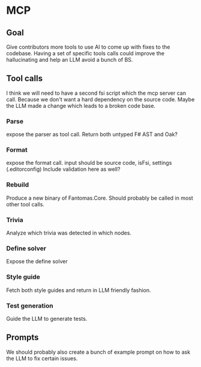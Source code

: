 
# MCP

## Goal

Give contributors more tools to use AI to come up with fixes to the codebase.
Having a set of specific tools calls could improve the hallucinating and help an LLM avoid a bunch of BS.

## Tool calls

I think we will need to have a second fsi script which the mcp server can call.
Because we don't want a hard dependency on the source code.
Maybe the LLM made a change which leads to a broken code base.

### Parse

expose the parser as tool call.
Return both untyped F# AST and Oak?

### Format

expose the format call.
input should be source code, isFsi, settings (.editorconfig)
Include validation here as well?

### Rebuild

Produce a new binary of Fantomas.Core.
Should probably be called in most other tool calls.

### Trivia

Analyze which trivia was detected in which nodes.

### Define solver

Expose the define solver

### Style guide

Fetch both style guides and return in LLM friendly fashion.

### Test generation

Guide the LLM to generate tests.

## Prompts

We should probably also create a bunch of example prompt on how to ask the LLM to fix certain issues.